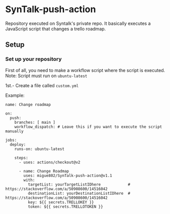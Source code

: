 # SynTalk-push-action

Repository executed on Syntalk's private repo. It basically executes a JavaScript script that changes a trello roadmap.

## Setup

### Set up your repository

First of all, you need to make a workflow script where the script is executed.
Note: Script must run on `ubuntu-latest`

1st.- Create a file called `custom.yml`

Example:
```
name: Change roadmap

on:
  push:
    branches: [ main ]
    workflow_dispatch: # Leave this if you want to execute the script manually
    
jobs:
  deploy:
    runs-on: ubuntu-latest

    steps:
      - uses: actions/checkout@v2

      - name: Change Roadmap
        uses: migue802/SynTalk-push-action@v1.1
        with: 
          targetList: yourTargetListIDhere            # https://stackoverflow.com/a/50908600/14516042
          destinationList: yourDestinationListIDhere  # https://stackoverflow.com/a/50908600/14516042
          key: ${{ secrets.TRELLOKEY }}
          token: ${{ secrets.TRELLOTOKEN }}
```
